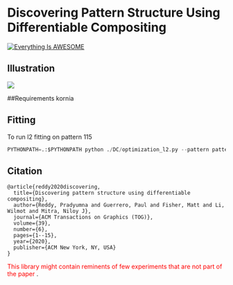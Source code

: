 # Discovering Pattern Structure Using Differentiable Compositing

[![Everything Is AWESOME](http://geometry.cs.ucl.ac.uk/projects/2020/diffcompositing/paper_docs/teaser.png)](https://www.youtube.com/embed/KM7PIyb06dc "Everything Is AWESOME")


## Illustration
<img src="http://geometry.cs.ucl.ac.uk/projects/2020/diffcompositing/paper_docs/compile.png">


##Requirements
kornia


## Fitting
To run l2 fitting on pattern 115
```python
PYTHONPATH=.:$PYTHONPATH python ./DC/optimization_l2.py --pattern pattern_115 --version 91 --lr 0.1 --non_white --soft_elements --layers --sample 8
```
## Citation
```
@article{reddy2020discovering,
  title={Discovering pattern structure using differentiable compositing},
  author={Reddy, Pradyumna and Guerrero, Paul and Fisher, Matt and Li, Wilmot and Mitra, Niloy J},
  journal={ACM Transactions on Graphics (TOG)},
  volume={39},
  number={6},
  pages={1--15},
  year={2020},
  publisher={ACM New York, NY, USA}
}
```


<span style="color:red">This library might contain reminents of few experiments that are not part of the paper </span>.
